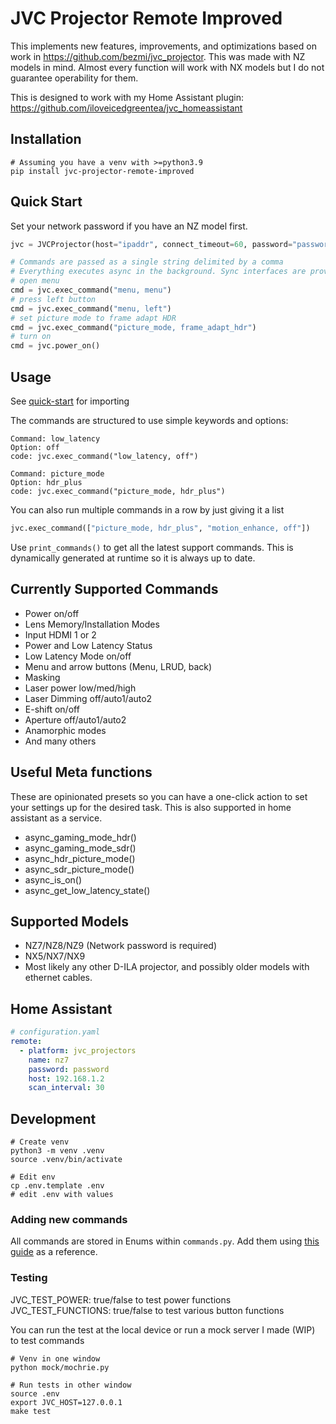 # JVC Projector Remote Improved

This implements new features, improvements, and optimizations based on work in https://github.com/bezmi/jvc_projector. This was made with NZ models in mind. Almost every function will work with NX models but I do not guarantee operability for them.

This is designed to work with my Home Assistant plugin: https://github.com/iloveicedgreentea/jvc_homeassistant

## Installation

```
# Assuming you have a venv with >=python3.9
pip install jvc-projector-remote-improved
```

## Quick Start

Set your network password if you have an NZ model first.

```python
jvc = JVCProjector(host="ipaddr", connect_timeout=60, password="password")

# Commands are passed as a single string delimited by a comma
# Everything executes async in the background. Sync interfaces are provided
# open menu
cmd = jvc.exec_command("menu, menu")
# press left button
cmd = jvc.exec_command("menu, left")
# set picture mode to frame adapt HDR
cmd = jvc.exec_command("picture_mode, frame_adapt_hdr")
# turn on
cmd = jvc.power_on()
```

## Usage

See [quick-start](#quick-start) for importing

The commands are structured to use simple keywords and options:

```text
Command: low_latency
Option: off
code: jvc.exec_command("low_latency, off")
```

```text
Command: picture_mode
Option: hdr_plus
code: jvc.exec_command("picture_mode, hdr_plus")
```

You can also run multiple commands in a row by just giving it a list

```python
jvc.exec_command(["picture_mode, hdr_plus", "motion_enhance, off"])
```

Use `print_commands()` to get all the latest support commands. This is dynamically generated at runtime so it is always up to date.

## Currently Supported Commands

- Power on/off
- Lens Memory/Installation Modes
- Input HDMI 1 or 2
- Power and Low Latency Status
- Low Latency Mode on/off
- Menu and arrow buttons (Menu, LRUD, back)
- Masking
- Laser power low/med/high
- Laser Dimming off/auto1/auto2
- E-shift on/off
- Aperture off/auto1/auto2
- Anamorphic modes
- And many others

## Useful Meta functions

These are opinionated presets so you can have a one-click action to set your settings up for the desired task. This is also supported in home assistant as a service.

- async_gaming_mode_hdr()
- async_gaming_mode_sdr()
- async_hdr_picture_mode()
- async_sdr_picture_mode()
- async_is_on()
- async_get_low_latency_state()

## Supported Models

- NZ7/NZ8/NZ9 (Network password is required)
- NX5/NX7/NX9
- Most likely any other D-ILA projector, and possibly older models with ethernet cables.

## Home Assistant

```yaml
# configuration.yaml
remote:
  - platform: jvc_projectors
    name: nz7
    password: password
    host: 192.168.1.2
    scan_interval: 30
```

## Development

```shell
# Create venv
python3 -m venv .venv
source .venv/bin/activate
```

```shell
# Edit env
cp .env.template .env
# edit .env with values
```

### Adding new commands

All commands are stored in Enums within `commands.py`. Add them using [this guide](http://pro.jvc.com/pro/attributes/PRESENT/manual/2018_ILA-FPJ_Ext_Command_List_v1.2.pdf) as a reference.

### Testing

JVC_TEST_POWER: true/false to test power functions
JVC_TEST_FUNCTIONS: true/false to test various button functions

You can run the test at the local device or run a mock server I made (WIP) to test commands

```shell
# Venv in one window
python mock/mochrie.py
```

```shell
# Run tests in other window
source .env
export JVC_HOST=127.0.0.1
make test
```
